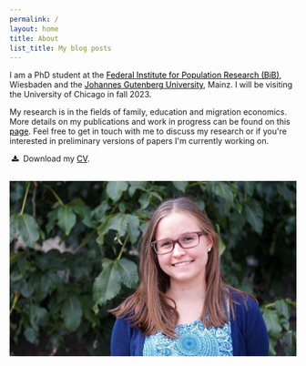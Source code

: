 ```yaml
---
permalink: /
layout: home
title: About
list_title: My blog posts
---
```



I am a PhD student at the <a href="https://www.bib.bund.de/DE/Institut/Mitarbeiter/Ziege/Ziege.html" style="color:black; text-decoration: underline;">Federal Institute for Population Research (BiB)</a>, Wiesbaden and the <a href="https://startseite.uni-mainz.de" style="color:black; text-decoration: underline;">Johannes Gutenberg University</a>, Mainz. I will be visiting the University of Chicago in  fall 2023.

My research is in the fields of family, education and migration economics. More details on my publications and work in progress can be found on this <a href="/research.html" style="color:black; text-decoration: underline;">page</a>. Feel free to get in touch with me to discuss my research or if you're interested in preliminary versions of papers I'm currently working on.

<img src="/assets/imgs/download_symbol.jpg" width="20px"> Download my <a href="https://drive.google.com/file/d/1J5j2-OxePIo3GvP4S-bk9R1cEQLKdSjV/view?usp=sharing" style="color:black; text-decoration: underline;">CV</a>.





<br/>

<center><img src="/assets/imgs/bild_horiziontal.jpg" width="600px">



